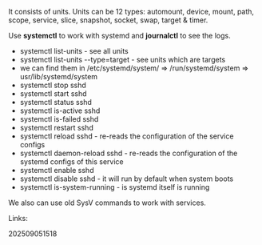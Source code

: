 It consists of units. Units can be 12 types: automount, device, mount, path, scope, service, slice, snapshot, socket, swap, target & timer.

Use **systemctl** to work with systemd and **journalctl** to see the logs.

- systemctl list-units - see all units
- systemctl list-units --type=target - see units which are targets
- we can find them in /etc/systemd/system/ => /run/systemd/system => usr/lib/systemd/system
- systemctl stop sshd 
- systemctl start sshd 
- systemctl status sshd
- systemctl is-active sshd
- systemctl is-failed sshd
- systemctl restart sshd
- systemctl reload sshd - re-reads the configuration of the service configs
- systemctl daemon-reload sshd - re-reads the configuration of the systemd configs of this service
- systemctl enable sshd
- systemctl disable sshd - it will run by default when system boots
- systemctl is-system-running - is systemd itself is running

We also can use old SysV commands to work with services.

Links:

202509051518

